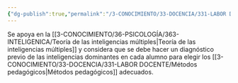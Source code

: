 ```yaml
---
{"dg-publish":true,"permalink":"/3-CONOCIMIENTO/33-DOCENCIA/331-LABOR DOCENTE/Modelo de desarrollo de la individualidad/"}
---
```


Se apoya en la [[3-CONOCIMIENTO/36-PSICOLOGÍA/363-INTELIGENICA/Teoría de las inteligencias múltiples\|Teoría de las inteligencias múltiples]] y considera que se debe hacer un diagnóstico previo de las inteligencias dominantes en cada alumno para elegir los [[3-CONOCIMIENTO/33-DOCENCIA/331-LABOR DOCENTE/Métodos pedagógicos\|Métodos pedagógicos]] adecuados.